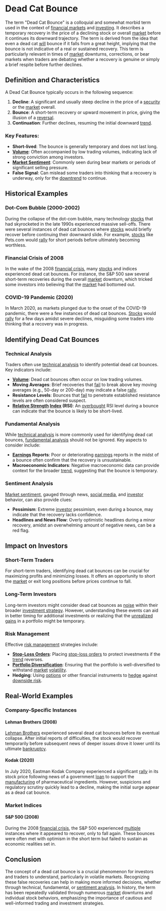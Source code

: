 # Dead Cat Bounce

The term "Dead Cat Bounce" is a colloquial and somewhat morbid term used in the context of [financial markets](../f/financial_market.md) and [investing](../i/investing.md). It describes a temporary recovery in the price of a declining stock or overall [market](../m/market.md) before it continues its downward trajectory. The term is derived from the idea that even a dead cat [will](../w/will.md) bounce if it falls from a great height, implying that the bounce is not indicative of a real or sustained recovery. This term is particularly relevant in times of [market](../m/market.md) downturns, corrections, or bear markets when traders are debating whether a recovery is genuine or simply a brief respite before further declines.

## Definition and Characteristics

A Dead Cat Bounce typically occurs in the following sequence:
1. **Decline**: A significant and usually steep decline in the price of a [security](../s/security.md) or the [market](../m/market.md) overall.
2. **Bounce**: A short-term recovery or upward movement in price, giving the illusion of a [reversal](../r/reversal.md).
3. **Continuation**: Further declines, resuming the initial downward [trend](../t/trend.md).

### Key Features:
- **Short-lived**: The bounce is generally temporary and does not last long.
- **[Volume](../v/volume.md)**: Often accompanied by low trading volumes, indicating lack of strong conviction among investors.
- **[Market Sentiment](../m/market_sentiment.md)**: Commonly seen during bear markets or periods of significant selling pressure.
- **False Signal**: Can mislead some traders into thinking that a recovery is underway, only for the [downtrend](../d/downtrend.md) to continue.

## Historical Examples

### Dot-Com Bubble (2000-2002)
During the collapse of the dot-com bubble, many technology [stocks](../s/stock.md) that had skyrocketed in the late 1990s experienced massive sell-offs. There were several instances of dead cat bounces where [stocks](../s/stock.md) would briefly recover before continuing their downward slide. For example, [stocks](../s/stock.md) like Pets.com would [rally](../r/rally.md) for short periods before ultimately becoming worthless.

### Financial Crisis of 2008
In the wake of the 2008 [financial crisis](../f/financial_crisis.md), many [stocks](../s/stock.md) and indices experienced dead cat bounces. For instance, the S&P 500 saw several short-term recoveries during the overall [market](../m/market.md) downturn, which tricked some investors into believing that the [market](../m/market.md) had bottomed out.

### COVID-19 Pandemic (2020)
In March 2020, as markets plunged due to the onset of the COVID-19 pandemic, there were a few instances of dead cat bounces. [Stocks](../s/stock.md) would [rally](../r/rally.md) for a few days amidst severe declines, misguiding some traders into thinking that a recovery was in progress.

## Identifying Dead Cat Bounces

### Technical Analysis
Traders often use [technical analysis](../t/technical_analysis.md) to identify potential dead cat bounces. Key indicators include:
- **[Volume](../v/volume.md)**: Dead cat bounces often occur on low trading volumes.
- **Moving Averages**: Brief recoveries that [fail](../f/fail.md) to break above key moving averages (e.g., 50-day or 200-day) may indicate a false [rally](../r/rally.md).
- **Resistance Levels**: Bounces that [fail](../f/fail.md) to penetrate established resistance levels are often considered suspect.
- **[Relative Strength](../r/relative_strength.md) [Index](../i/index.md) (RSI)**: An [overbought](../o/overbought.md) RSI level during a bounce can indicate that the bounce is likely to be short-lived.

### Fundamental Analysis
While [technical analysis](../t/technical_analysis.md) is more commonly used for identifying dead cat bounces, [fundamental analysis](../f/fundamental_analysis.md) should not be ignored. Key aspects to consider include:
- **[Earnings](../e/earnings.md) Reports**: Poor or deteriorating [earnings](../e/earnings.md) reports in the midst of a bounce often confirm that the recovery is unsustainable.
- **Macroeconomic Indicators**: Negative macroeconomic data can provide context for the broader [trend](../t/trend.md), suggesting that the bounce is temporary.

### Sentiment Analysis
[Market sentiment](../m/market_sentiment.md), gauged through news, [social media](../s/social_media.md), and [investor](../i/investor.md) behavior, can also provide clues:
- **Pessimism**: Extreme [investor](../i/investor.md) pessimism, even during a bounce, may indicate that the recovery lacks confidence.
- **Headlines and News Flow**: Overly optimistic headlines during a minor recovery, amidst an overwhelming amount of negative news, can be a red flag.

## Impact on Investors

### Short-Term Traders
For short-term traders, identifying dead cat bounces can be crucial for maximizing profits and minimizing losses. It offers an opportunity to short the [market](../m/market.md) or exit long positions before prices continue to fall.

### Long-Term Investors
Long-term investors might consider dead cat bounces as [noise](../n/noise.md) within their broader [investment strategy](../i/investment_strategy.md). However, understanding these events can aid in better timing for additional investments or realizing that the [unrealized gains](../u/unrealized_gains.md) in a portfolio might be temporary.

### Risk Management
Effective [risk management](../r/risk_management.md) strategies include:
- **[Stop-Loss Orders](../s/stop-loss_orders.md)**: Placing [stop-loss orders](../s/stop-loss_orders.md) to protect investments if the [trend](../t/trend.md) reverses.
- **[Portfolio Diversification](../p/portfolio_diversification.md)**: Ensuring that the portfolio is well-diversified to withstand [market](../m/market.md) [volatility](../v/volatility.md).
- **Hedging**: Using [options](../o/options.md) or other financial instruments to [hedge](../h/hedge.md) against [downside risk](../d/downside_risk.md).

## Real-World Examples

### Company-Specific Instances

#### Lehman Brothers (2008)
[Lehman Brothers](../l/lehman_brothers.md) experienced several dead cat bounces before its eventual collapse. After initial reports of difficulties, the stock would recover temporarily before subsequent news of deeper issues drove it lower until its ultimate [bankruptcy](../b/bankruptcy.md).

#### Kodak (2020)
In July 2020, Eastman Kodak Company experienced a significant [rally](../r/rally.md) in its stock price following news of a government [loan](../l/loan.md) to support the [manufacturing](../m/manufacturing.md) of pharmaceutical ingredients. However, suspicions and regulatory scrutiny quickly lead to a decline, making the initial surge appear as a dead cat bounce.

### Market Indices

#### S&P 500 (2008)
During the 2008 [financial crisis](../f/financial_crisis.md), the S&P 500 experienced [multiple](../m/multiple.md) instances where it appeared to recover, only to fall again. These bounces were often met with optimism in the short term but failed to sustain as economic realities set in.

## Conclusion

The concept of a dead cat bounce is a crucial phenomenon for investors and traders to understand, particularly in volatile markets. Recognizing these false recoveries can help in making more informed decisions, whether through technical, fundamental, or [sentiment analysis](../s/sentiment_analysis.md). In history, the term has been repeatedly validated through numerous [market](../m/market.md) downturns and individual stock behaviors, emphasizing the importance of cautious and well-informed trading and investment strategies.